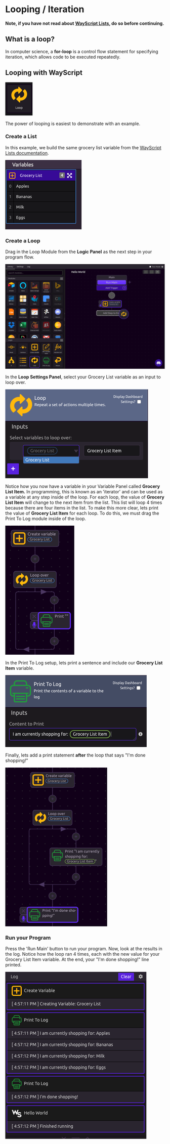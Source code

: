 # Looping / Iteration

**Note, if you have not read about** [**WayScript Lists**](variables.md#lists)**, do so before continuing.**

## What is a loop?

In computer science, a **for-loop** is a control flow statement for specifying iteration, which allows code to be executed repeatedly.

## Looping with WayScript

![](../.gitbook/assets/screenshot-2019-07-15-16.26.19.png)

The power of looping is easiest to demonstrate with an example.

### Create a List

In this example, we build the same grocery list variable from the [WayScript Lists documentation](variables.md#lists). 

![](../.gitbook/assets/screenshot-2019-07-15-15.49.50.png)

### Create a Loop

Drag in the Loop Module from the **Logic Panel** as the next step in your program flow. 

![](../.gitbook/assets/screenshot-2019-07-15-16.38.47.png)

In the **Loop Settings Panel**, select your Grocery List variable as an input to loop over. 

![You can add more than list to loop over by pressing the + button](../.gitbook/assets/screenshot-2019-07-15-16.42.28.png)

Notice how you now have a variable in your Variable Panel called **Grocery List Item.** In programming, this is known as an 'iterator' and can be used as a variable at any step inside of the loop. For each loop, the value of **Grocery List Item** will change to the next item from the list. This list will loop 4 times because there are four items in the list. To make this more clear, lets print the value of **Grocery List Item** for each loop. To do this, we must drag the Print To Log module inside of the loop.

![](../.gitbook/assets/screenshot-2019-07-15-16.47.52.png)

In the Print To Log setup, lets print a sentence and include our **Grocery List Item** variable.

![](../.gitbook/assets/screenshot-2019-07-15-16.51.46.png)

Finally, lets add a print statement **after** the loop that says "I'm done shopping!"

![Notice how the final print is after the loop.](../.gitbook/assets/screenshot-2019-07-15-16.54.17.png)

### Run your Program

Press the 'Run Main' button to run your program. Now, look at the results in the log. Notice how the loop ran 4 times, each with the new value for your Grocery List Item variable. At the end, your "I'm done shopping!" line printed. 

![](../.gitbook/assets/screenshot-2019-07-15-17.14.51.png)

